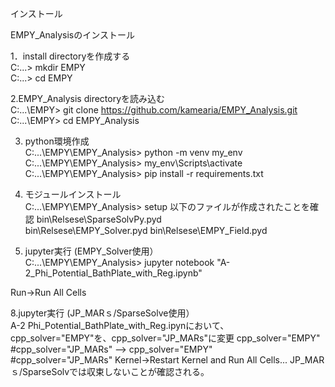 インストール

EMPY_Analysisのインストール  

1．install directoryを作成する  
C:\...> mkdir EMPY  
C:\...> cd EMPY

2.EMPY_Analysis directoryを読み込む  
C:\...\EMPY> git clone https://github.com/kamearia/EMPY_Analysis.git  
C:\...\EMPY> cd EMPY_Analysis  

3. python環境作成  
C:\...\EMPY\EMPY_Analysis> python -m venv my_env  
C:\...\EMPY\EMPY_Analysis> my_env\Scripts\activate  
C:\...\EMPY\EMPY_Analysis> pip install -r requirements.txt  

4. モジュールインストール  
C:\...\EMPY\EMPY_Analysis> setup
以下のファイルが作成されたことを確認
bin\Relsese\SparseSolvPy.pyd  
bin\Relsese\EMPY_Solver.pyd
bin\Relsese\EMPY_Field.pyd

5. jupyter実行 (EMPY_Solver使用）  
C:\...\EMPY\EMPY_Analysis> jupyter notebook "A-2_Phi_Potential_BathPlate_with_Reg.ipynb"

Run->Run All Cells  

8.jupyter実行 (JP_MARｓ/SparseSolve使用）  
A-2 Phi_Potential_BathPlate_with_Reg.ipynにおいて、cpp_solver="EMPY"を、cpp_solver="JP_MARs"に変更 
cpp_solver="EMPY"
#cpp_solver="JP_MARs"
-->
cpp_solver="EMPY"  
#cpp_solver="JP_MARs"
Kernel->Restart Kernel and Run All Cells... 
JP_MARｓ/SparseSolvでは収束しないことが確認される。  
